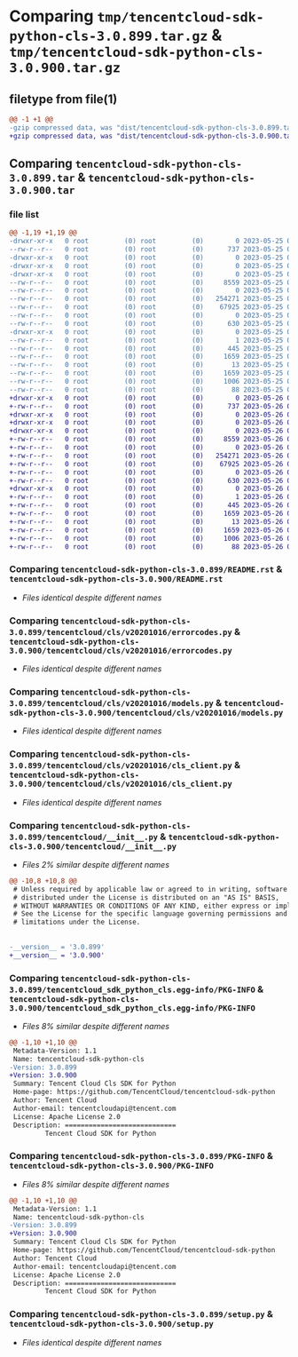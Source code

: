 # Comparing `tmp/tencentcloud-sdk-python-cls-3.0.899.tar.gz` & `tmp/tencentcloud-sdk-python-cls-3.0.900.tar.gz`

## filetype from file(1)

```diff
@@ -1 +1 @@
-gzip compressed data, was "dist/tencentcloud-sdk-python-cls-3.0.899.tar", last modified: Thu May 25 00:22:39 2023, max compression
+gzip compressed data, was "dist/tencentcloud-sdk-python-cls-3.0.900.tar", last modified: Fri May 26 02:14:39 2023, max compression
```

## Comparing `tencentcloud-sdk-python-cls-3.0.899.tar` & `tencentcloud-sdk-python-cls-3.0.900.tar`

### file list

```diff
@@ -1,19 +1,19 @@
-drwxr-xr-x   0 root         (0) root         (0)        0 2023-05-25 00:22:39.000000 tencentcloud-sdk-python-cls-3.0.899/
--rw-r--r--   0 root         (0) root         (0)      737 2023-05-25 00:22:38.000000 tencentcloud-sdk-python-cls-3.0.899/README.rst
-drwxr-xr-x   0 root         (0) root         (0)        0 2023-05-25 00:22:39.000000 tencentcloud-sdk-python-cls-3.0.899/tencentcloud/
-drwxr-xr-x   0 root         (0) root         (0)        0 2023-05-25 00:22:39.000000 tencentcloud-sdk-python-cls-3.0.899/tencentcloud/cls/
-drwxr-xr-x   0 root         (0) root         (0)        0 2023-05-25 00:22:39.000000 tencentcloud-sdk-python-cls-3.0.899/tencentcloud/cls/v20201016/
--rw-r--r--   0 root         (0) root         (0)     8559 2023-05-25 00:22:38.000000 tencentcloud-sdk-python-cls-3.0.899/tencentcloud/cls/v20201016/errorcodes.py
--rw-r--r--   0 root         (0) root         (0)        0 2023-05-25 00:22:38.000000 tencentcloud-sdk-python-cls-3.0.899/tencentcloud/cls/v20201016/__init__.py
--rw-r--r--   0 root         (0) root         (0)   254271 2023-05-25 00:22:38.000000 tencentcloud-sdk-python-cls-3.0.899/tencentcloud/cls/v20201016/models.py
--rw-r--r--   0 root         (0) root         (0)    67925 2023-05-25 00:22:38.000000 tencentcloud-sdk-python-cls-3.0.899/tencentcloud/cls/v20201016/cls_client.py
--rw-r--r--   0 root         (0) root         (0)        0 2023-05-25 00:22:38.000000 tencentcloud-sdk-python-cls-3.0.899/tencentcloud/cls/__init__.py
--rw-r--r--   0 root         (0) root         (0)      630 2023-05-25 00:22:38.000000 tencentcloud-sdk-python-cls-3.0.899/tencentcloud/__init__.py
-drwxr-xr-x   0 root         (0) root         (0)        0 2023-05-25 00:22:39.000000 tencentcloud-sdk-python-cls-3.0.899/tencentcloud_sdk_python_cls.egg-info/
--rw-r--r--   0 root         (0) root         (0)        1 2023-05-25 00:22:39.000000 tencentcloud-sdk-python-cls-3.0.899/tencentcloud_sdk_python_cls.egg-info/dependency_links.txt
--rw-r--r--   0 root         (0) root         (0)      445 2023-05-25 00:22:39.000000 tencentcloud-sdk-python-cls-3.0.899/tencentcloud_sdk_python_cls.egg-info/SOURCES.txt
--rw-r--r--   0 root         (0) root         (0)     1659 2023-05-25 00:22:39.000000 tencentcloud-sdk-python-cls-3.0.899/tencentcloud_sdk_python_cls.egg-info/PKG-INFO
--rw-r--r--   0 root         (0) root         (0)       13 2023-05-25 00:22:39.000000 tencentcloud-sdk-python-cls-3.0.899/tencentcloud_sdk_python_cls.egg-info/top_level.txt
--rw-r--r--   0 root         (0) root         (0)     1659 2023-05-25 00:22:39.000000 tencentcloud-sdk-python-cls-3.0.899/PKG-INFO
--rw-r--r--   0 root         (0) root         (0)     1006 2023-05-25 00:22:38.000000 tencentcloud-sdk-python-cls-3.0.899/setup.py
--rw-r--r--   0 root         (0) root         (0)       88 2023-05-25 00:22:39.000000 tencentcloud-sdk-python-cls-3.0.899/setup.cfg
+drwxr-xr-x   0 root         (0) root         (0)        0 2023-05-26 02:14:39.000000 tencentcloud-sdk-python-cls-3.0.900/
+-rw-r--r--   0 root         (0) root         (0)      737 2023-05-26 02:14:39.000000 tencentcloud-sdk-python-cls-3.0.900/README.rst
+drwxr-xr-x   0 root         (0) root         (0)        0 2023-05-26 02:14:39.000000 tencentcloud-sdk-python-cls-3.0.900/tencentcloud/
+drwxr-xr-x   0 root         (0) root         (0)        0 2023-05-26 02:14:39.000000 tencentcloud-sdk-python-cls-3.0.900/tencentcloud/cls/
+drwxr-xr-x   0 root         (0) root         (0)        0 2023-05-26 02:14:39.000000 tencentcloud-sdk-python-cls-3.0.900/tencentcloud/cls/v20201016/
+-rw-r--r--   0 root         (0) root         (0)     8559 2023-05-26 02:14:39.000000 tencentcloud-sdk-python-cls-3.0.900/tencentcloud/cls/v20201016/errorcodes.py
+-rw-r--r--   0 root         (0) root         (0)        0 2023-05-26 02:14:39.000000 tencentcloud-sdk-python-cls-3.0.900/tencentcloud/cls/v20201016/__init__.py
+-rw-r--r--   0 root         (0) root         (0)   254271 2023-05-26 02:14:39.000000 tencentcloud-sdk-python-cls-3.0.900/tencentcloud/cls/v20201016/models.py
+-rw-r--r--   0 root         (0) root         (0)    67925 2023-05-26 02:14:39.000000 tencentcloud-sdk-python-cls-3.0.900/tencentcloud/cls/v20201016/cls_client.py
+-rw-r--r--   0 root         (0) root         (0)        0 2023-05-26 02:14:39.000000 tencentcloud-sdk-python-cls-3.0.900/tencentcloud/cls/__init__.py
+-rw-r--r--   0 root         (0) root         (0)      630 2023-05-26 02:14:39.000000 tencentcloud-sdk-python-cls-3.0.900/tencentcloud/__init__.py
+drwxr-xr-x   0 root         (0) root         (0)        0 2023-05-26 02:14:39.000000 tencentcloud-sdk-python-cls-3.0.900/tencentcloud_sdk_python_cls.egg-info/
+-rw-r--r--   0 root         (0) root         (0)        1 2023-05-26 02:14:39.000000 tencentcloud-sdk-python-cls-3.0.900/tencentcloud_sdk_python_cls.egg-info/dependency_links.txt
+-rw-r--r--   0 root         (0) root         (0)      445 2023-05-26 02:14:39.000000 tencentcloud-sdk-python-cls-3.0.900/tencentcloud_sdk_python_cls.egg-info/SOURCES.txt
+-rw-r--r--   0 root         (0) root         (0)     1659 2023-05-26 02:14:39.000000 tencentcloud-sdk-python-cls-3.0.900/tencentcloud_sdk_python_cls.egg-info/PKG-INFO
+-rw-r--r--   0 root         (0) root         (0)       13 2023-05-26 02:14:39.000000 tencentcloud-sdk-python-cls-3.0.900/tencentcloud_sdk_python_cls.egg-info/top_level.txt
+-rw-r--r--   0 root         (0) root         (0)     1659 2023-05-26 02:14:39.000000 tencentcloud-sdk-python-cls-3.0.900/PKG-INFO
+-rw-r--r--   0 root         (0) root         (0)     1006 2023-05-26 02:14:39.000000 tencentcloud-sdk-python-cls-3.0.900/setup.py
+-rw-r--r--   0 root         (0) root         (0)       88 2023-05-26 02:14:39.000000 tencentcloud-sdk-python-cls-3.0.900/setup.cfg
```

### Comparing `tencentcloud-sdk-python-cls-3.0.899/README.rst` & `tencentcloud-sdk-python-cls-3.0.900/README.rst`

 * *Files identical despite different names*

### Comparing `tencentcloud-sdk-python-cls-3.0.899/tencentcloud/cls/v20201016/errorcodes.py` & `tencentcloud-sdk-python-cls-3.0.900/tencentcloud/cls/v20201016/errorcodes.py`

 * *Files identical despite different names*

### Comparing `tencentcloud-sdk-python-cls-3.0.899/tencentcloud/cls/v20201016/models.py` & `tencentcloud-sdk-python-cls-3.0.900/tencentcloud/cls/v20201016/models.py`

 * *Files identical despite different names*

### Comparing `tencentcloud-sdk-python-cls-3.0.899/tencentcloud/cls/v20201016/cls_client.py` & `tencentcloud-sdk-python-cls-3.0.900/tencentcloud/cls/v20201016/cls_client.py`

 * *Files identical despite different names*

### Comparing `tencentcloud-sdk-python-cls-3.0.899/tencentcloud/__init__.py` & `tencentcloud-sdk-python-cls-3.0.900/tencentcloud/__init__.py`

 * *Files 2% similar despite different names*

```diff
@@ -10,8 +10,8 @@
 # Unless required by applicable law or agreed to in writing, software
 # distributed under the License is distributed on an "AS IS" BASIS,
 # WITHOUT WARRANTIES OR CONDITIONS OF ANY KIND, either express or implied.
 # See the License for the specific language governing permissions and
 # limitations under the License.
 
 
-__version__ = '3.0.899'
+__version__ = '3.0.900'
```

### Comparing `tencentcloud-sdk-python-cls-3.0.899/tencentcloud_sdk_python_cls.egg-info/PKG-INFO` & `tencentcloud-sdk-python-cls-3.0.900/tencentcloud_sdk_python_cls.egg-info/PKG-INFO`

 * *Files 8% similar despite different names*

```diff
@@ -1,10 +1,10 @@
 Metadata-Version: 1.1
 Name: tencentcloud-sdk-python-cls
-Version: 3.0.899
+Version: 3.0.900
 Summary: Tencent Cloud Cls SDK for Python
 Home-page: https://github.com/TencentCloud/tencentcloud-sdk-python
 Author: Tencent Cloud
 Author-email: tencentcloudapi@tencent.com
 License: Apache License 2.0
 Description: ============================
         Tencent Cloud SDK for Python
```

### Comparing `tencentcloud-sdk-python-cls-3.0.899/PKG-INFO` & `tencentcloud-sdk-python-cls-3.0.900/PKG-INFO`

 * *Files 8% similar despite different names*

```diff
@@ -1,10 +1,10 @@
 Metadata-Version: 1.1
 Name: tencentcloud-sdk-python-cls
-Version: 3.0.899
+Version: 3.0.900
 Summary: Tencent Cloud Cls SDK for Python
 Home-page: https://github.com/TencentCloud/tencentcloud-sdk-python
 Author: Tencent Cloud
 Author-email: tencentcloudapi@tencent.com
 License: Apache License 2.0
 Description: ============================
         Tencent Cloud SDK for Python
```

### Comparing `tencentcloud-sdk-python-cls-3.0.899/setup.py` & `tencentcloud-sdk-python-cls-3.0.900/setup.py`

 * *Files identical despite different names*

